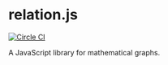 # relation.js

[![Circle CI](https://circleci.com/gh/nyamadori/relation.js.svg?style=svg)](https://circleci.com/gh/nyamadori/relation.js)

A JavaScript library for mathematical graphs.
